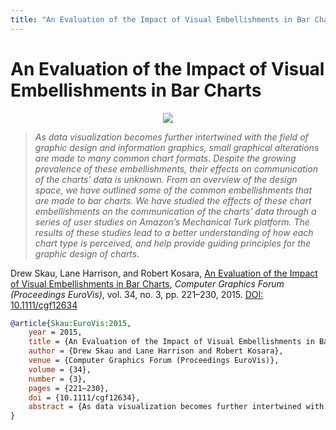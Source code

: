 ```yaml
---
title: "An Evaluation of the Impact of Visual Embellishments in Bar Charts"
---
```


# An Evaluation of the Impact of Visual Embellishments in Bar Charts

<p align="center"><img src="https://media.eagereyes.org/wp-content/uploads/2015/05/embellishments-teaser.jpg" /></p>

> _As data visualization becomes further intertwined with the field of graphic design and information graphics, small graphical alterations are made to many common chart formats. Despite the growing prevalence of these embellishments, their effects on communication of the charts’ data is unknown. From an overview of the design space, we have outlined some of the common embellishments that are made to bar charts. We have studied the effects of these chart embellishments on the communication of the charts’ data through a series of user studies on Amazon’s Mechanical Turk platform. The results of these studies lead to a better understanding of how each chart type is perceived, and help provide guiding principles for the graphic design of charts._

Drew Skau, Lane Harrison, and Robert Kosara, <a href="https://media.eagereyes.org/papers/2015/Skau-EuroVis-2015.pdf" target="_blank">An Evaluation of the Impact of Visual Embellishments in Bar Charts</a>, _Computer Graphics Forum (Proceedings EuroVis)_, vol. 34, no. 3, pp. 221–230, 2015. <a href="https://dx.doi.org/10.1111/cgf12634" target="_new">DOI: 10.1111/cgf12634</a>


```bibtex
@article{Skau:EuroVis:2015,
	year = 2015,
	title = {An Evaluation of the Impact of Visual Embellishments in Bar Charts},
	author = {Drew Skau and Lane Harrison and Robert Kosara},
	venue = {Computer Graphics Forum (Proceedings EuroVis)},
	volume = {34},
	number = {3},
	pages = {221–230},
	doi = {10.1111/cgf12634},
	abstract = {As data visualization becomes further intertwined with the field of graphic design and information graphics, small graphical alterations are made to many common chart formats. Despite the growing prevalence of these embellishments, their effects on communication of the charts’ data is unknown. From an overview of the design space, we have outlined some of the common embellishments that are made to bar charts. We have studied the effects of these chart embellishments on the communication of the charts’ data through a series of user studies on Amazon’s Mechanical Turk platform. The results of these studies lead to a better understanding of how each chart type is perceived, and help provide guiding principles for the graphic design of charts.},
}
```

